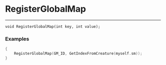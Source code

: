 # RegisterGlobalMap
---
```
void RegisterGlobalMap(int key, int value);
```

### Examples
```cpp - C++
{
	RegisterGlobalMap(GM_ID, GetIndexFromCreature(myself.sm));
}
```
